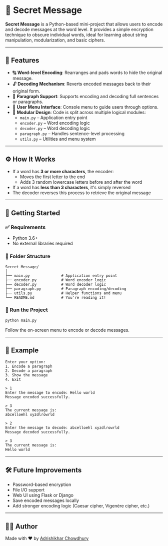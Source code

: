 # 🔐 Secret Message

**Secret Message** is a Python-based mini-project that allows users to encode and decode messages at the word level. It provides a simple encryption technique to obscure individual words, ideal for learning about string manipulation, modularization, and basic ciphers.

---

## 📜 Features

- 🔠 **Word-level Encoding**: Rearranges and pads words to hide the original message.
- 🔓 **Decoding Mechanism**: Reverts encoded messages back to their original form.
- 🧩 **Paragraph Support**: Supports encoding and decoding full sentences or paragraphs.
- 🔄 **User Menu Interface**: Console menu to guide users through options.
- 🧱 **Modular Design**: Code is split across multiple logical modules:
  - `main.py` – Application entry point
  - `encoder.py` – Word encoding logic
  - `decoder.py` – Word decoding logic
  - `paragraph.py` – Handles sentence-level processing
  - `utils.py` – Utilities and menu system

---

## ⚙️ How It Works

- If a word has **3 or more characters**, the encoder:
  - Moves the first letter to the end
  - Adds 3 random lowercase letters before and after the word
- If a word has **less than 3 characters**, it's simply reversed
- The decoder reverses this process to retrieve the original message

---

## 🚀 Getting Started

### ✅ Requirements

- Python 3.6+
- No external libraries required

### 📂 Folder Structure

```
Secret Message/
│
├── main.py              # Application entry point
├── encoder.py           # Word encoder logic
├── decoder.py           # Word decoder logic
├── paragraph.py         # Paragraph encoding/decoding
├── utils.py             # Helper functions and menu
└── README.md            # You're reading it!
```

### 🧪 Run the Project

```bash
python main.py
```

Follow the on-screen menu to encode or decode messages.

---

## 🎯 Example

```
Enter your option:
1. Encode a paragraph
2. Decode a paragraph
3. Show the message
4. Exit

> 1
Enter the message to encode: Hello world
Message encoded successfully.

> 3
The current message is:
abcelloehl xyzdlrowrld

> 2
Enter the message to decode: abcelloehl xyzdlrowrld
Message decoded successfully.

> 3
The current message is:
Hello world
```

---

## 🛠 Future Improvements

- Password-based encryption
- File I/O support
- Web UI using Flask or Django
- Save encoded messages locally
- Add stronger encoding logic (Caesar cipher, Vigenère cipher, etc.)

---

## 🧑‍💻 Author

Made with ❤️ by [Adrishikhar Chowdhury](mailto:amiadrishikhar@gmail.com)
